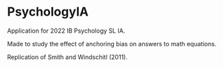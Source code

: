 # PsychologyIA
Application for 2022 IB Psychology SL IA.

Made to study the effect of anchoring bias on answers to math equations.

Replication of Smith and Windschitl (2011). 
